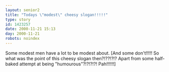 ```yaml
---
layout: senior2
title: "Todays \"modest\" cheesy slogan!!!!!"
type: story
id: 1423257
date: 2000-11-21 15:13
day: 2000-11-21
robots: noindex
---
```


<div class="quote">Some modest men have a lot to be modest about. [And some don't!!!!! So what was the point of this cheesy slogan then?!??!?!? Apart from some half-baked attempt at being "humourous"?!?!?!?! Pah!!!!!!]</div>
<div style="clear: both;"></div>

